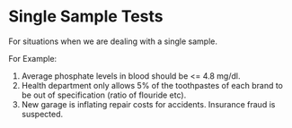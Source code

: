 # Single Sample Tests

For situations when we are dealing with a single sample.

For Example:

1) Average phosphate levels in blood should be <= 4.8 mg/dl.
2) Health department only allows 5% of the toothpastes of each brand to be out of specification (ratio of flouride etc).
3) New garage is inflating repair costs for accidents. Insurance fraud is suspected.
